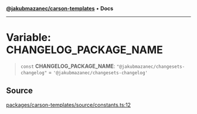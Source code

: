 [**@jakubmazanec/carson-templates**](../README.md) • **Docs**

---

# Variable: CHANGELOG_PACKAGE_NAME

> `const` **CHANGELOG_PACKAGE_NAME**: `"@jakubmazanec/changesets-changelog"` =
> `'@jakubmazanec/changesets-changelog'`

## Source

[packages/carson-templates/source/constants.ts:12](https://github.com/jakubmazanec/js-tools/blob/7be96c9bc335915647cfe729050b17fe2580309a/packages/carson-templates/source/constants.ts#L12)
